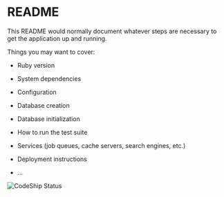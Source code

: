 # README

This README would normally document whatever steps are necessary to get the
application up and running.

Things you may want to cover:

* Ruby version

* System dependencies

* Configuration

* Database creation

* Database initialization

* How to run the test suite

* Services (job queues, cache servers, search engines, etc.)

* Deployment instructions

* ...

![CodeShip Status](https://codeship.com/projects/8e94dcd0-a65f-0134-2e27-4a672739d7ec/status)
